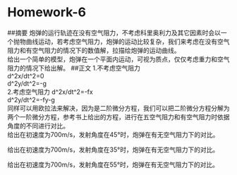 # Homework-6  
##摘要
炮弹的运行轨迹在没有空气阻力，不考虑科里奥利力及其它因素时会以一个抛物曲线运动，若考虑空气阻力，炮弹的运动比较复杂，我们来考虑在没有空气阻力和有空气阻力的情况下的数值解，拉描绘炮弹的运动曲线。  
给出一个简单的模型，炮弹在一个平面内运动，可视为质点，仅仅考虑重力和空气阻力的情况下给出解。
##正文
1.不考虑空气阻力  
d^2x/dt^2=0  
d^2y/dt^2=-g  
2.考虑空气阻力
d^2x/dt^2=-fx  
d^2y/dt^2=-fy-g  
同样可以用欧拉法来解决，因为是二阶微分方程，我们可以把二阶微分方程分解为两个一阶微分方程，参考书上给出的方程，进行在五空气阻力和有空气阻力时依据角度的不同进行对比。  
给出在初速度为700m/s，发射角度在45°时，炮弹在有无空气阻力下的对比。  

给出在初速度为700m/s，发射角度在35°时，炮弹在有无空气阻力下的对比。  

给出在初速度为700m/s，发射角度在55°时，炮弹在有无空气阻力下的对比。  





